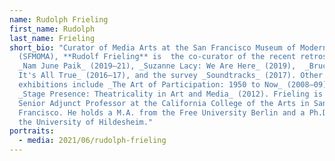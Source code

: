 ```yaml
---
name: Rudolph Frieling
first_name: Rudolph
last_name: Frieling
short_bio: "Curator of Media Arts at the San Francisco Museum of Modern Art
  (SFMOMA), **Rudolf Frieling** is  the co-curator of the recent retrospectives
  _Nam June Paik_ (2019–21), _Suzanne Lacy: We Are Here_ (2019),  _Bruce Conner:
  It's All True_ (2016–17), and the survey _Soundtracks_ (2017). Other
  exhibitions include _The Art of Participation: 1950 to Now_ (2008–09), and
  _Stage Presence: Theatricality in Art and Media_ (2012). Frieling is also a
  Senior Adjunct Professor at the California College of the Arts in San
  Francisco. He holds a M.A. from the Free University Berlin and a Ph.D. from
  the University of Hildesheim."
portraits:
  - media: 2021/06/rudolph-frieling
---
```

